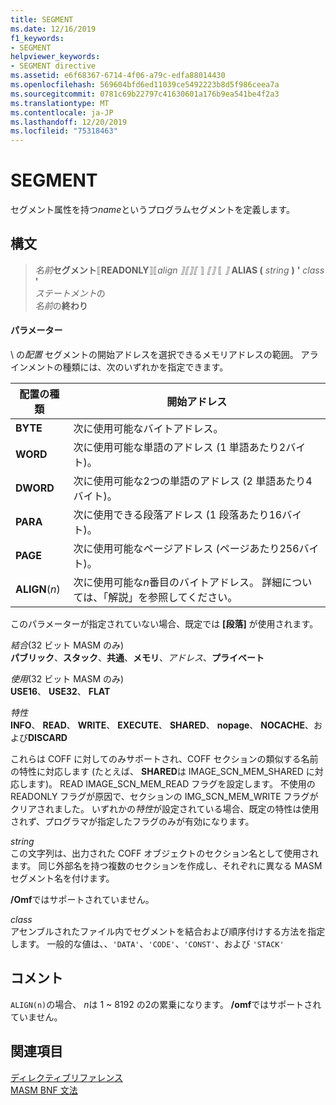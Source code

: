 ```yaml
---
title: SEGMENT
ms.date: 12/16/2019
f1_keywords:
- SEGMENT
helpviewer_keywords:
- SEGMENT directive
ms.assetid: e6f68367-6714-4f06-a79c-edfa88014430
ms.openlocfilehash: 569604bfd6ed11039ce5492223b8d5f986ceea7a
ms.sourcegitcommit: 0781c69b22797c41630601a176b9ea541be4f2a3
ms.translationtype: MT
ms.contentlocale: ja-JP
ms.lasthandoff: 12/20/2019
ms.locfileid: "75318463"
---
```

# <a name="segment"></a>SEGMENT

セグメント属性を持つ*name*というプログラムセグメントを定義します。

## <a name="syntax"></a>構文

> *名前***セグメント**⟦**READONLY**⟧⟦*align* *⟧⟦⟧⟦* ⟧ *⟦⟧* ⟦ *⟧* **ALIAS (** _string_ **)** __'__ *class* __'__ \
> *ステートメント*の\
> *名前*の**終わり**

#### <a name="parameters"></a>パラメーター

\ の*配置*
セグメントの開始アドレスを選択できるメモリアドレスの範囲。 アラインメントの種類には、次のいずれかを指定できます。

|配置の種類|開始アドレス|
|----------------|----------------------|
|**BYTE**|次に使用可能なバイトアドレス。|
|**WORD**|次に使用可能な単語のアドレス (1 単語あたり2バイト)。|
|**DWORD**|次に使用可能な2つの単語のアドレス (2 単語あたり4バイト)。|
|**PARA**|次に使用できる段落アドレス (1 段落あたり16バイト)。|
|**PAGE**|次に使用可能なページアドレス (ページあたり256バイト)。|
|**ALIGN**(*n*)|次に使用可能な*n*番目のバイトアドレス。 詳細については、「解説」を参照してください。|

このパラメーターが指定されていない場合、既定では **[段落]** が使用されます。

*結合*(32 ビット MASM のみ) \
**パブリック**、**スタック**、**共通**、**メモリ**、<em>アドレス</em>、**プライベート**

*使用*(32 ビット MASM のみ) \
**USE16**、 **USE32**、 **FLAT**

*特性*\
**INFO**、 **READ**、 **WRITE**、 **EXECUTE**、 **SHARED**、 **nopage**、 **NOCACHE**、および**DISCARD**

これらは COFF に対してのみサポートされ、COFF セクションの類似する名前の特性に対応します (たとえば、 **SHARED**は IMAGE_SCN_MEM_SHARED に対応します)。 READ IMAGE_SCN_MEM_READ フラグを設定します。 不使用の READONLY フラグが原因で、セクションの IMG_SCN_MEM_WRITE フラグがクリアされました。 いずれかの*特性*が設定されている場合、既定の特性は使用されず、プログラマが指定したフラグのみが有効になります。

_string_\
この文字列は、出力された COFF オブジェクトのセクション名として使用されます。  同じ外部名を持つ複数のセクションを作成し、それぞれに異なる MASM セグメント名を付けます。

**/Omf**ではサポートされていません。

*class*\
アセンブルされたファイル内でセグメントを結合および順序付けする方法を指定します。 一般的な値は、、`'DATA'`、`'CODE'`、`'CONST'`、および `'STACK'`

## <a name="remarks"></a>コメント

`ALIGN(n)`の場合、 *n*は 1 ~ 8192 の2の累乗になります。 **/omf**ではサポートされていません。

## <a name="see-also"></a>関連項目

[ディレクティブリファレンス](directives-reference.md)\
[MASM BNF 文法](masm-bnf-grammar.md)
